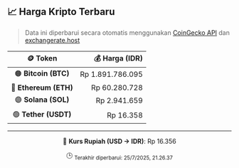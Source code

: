 

<!-- HARGA_KRIPTO -->
## 📈 Harga Kripto Terbaru

> Data ini diperbarui secara otomatis menggunakan [CoinGecko API](https://www.coingecko.com/) dan [exchangerate.host](https://exchangerate.host/)

<div align="center">

| 🪙 Token | 💰 Harga (IDR) |
|:------:|---------------:|
| 🟠 **Bitcoin (BTC)**   | Rp 1.891.786.095 |
| 🔵 **Ethereum (ETH)**  | Rp 60.280.728 |
| 🟣 **Solana (SOL)**    | Rp 2.941.659 |
| 🟢 **Tether (USDT)**   | Rp 16.358 |

---

💱 **Kurs Rupiah (USD → IDR)**: Rp 16.356

🕒 <sub>Terakhir diperbarui: 25/7/2025, 21.26.37</sub>

</div>
<!-- /HARGA_KRIPTO -->